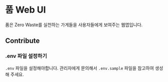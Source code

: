 # 품 Web UI

품은 Zero Waste를 실천하는 가게들을 사용자들에게 보여주는 웹앱입니다.

## Contribute

### .env 파일 설정하기

`.env` 파일을 설정해야합니다. 관리자에게 문의해서 `.env.sample` 파일을 참고하여 생성해 주세요.
